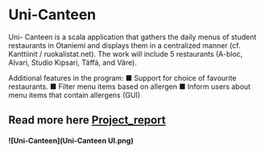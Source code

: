 # Uni-Canteen

Uni- Canteen is a scala application that gathers the daily menus of student restaurants in Otaniemi
and displays them in a centralized manner (cf. Kanttiinit / ruokalistat.net). The work will include
5 restaurants (A-bloc, Alvari, Studio Kipsari, Täffä, and Väre).

Additional features in the program:
■ Support for choice of favourite restaurants.
■ Filter menu items based on allergen
■ Inform users about menu items that contain allergens (GUI)

## Read more here [Project_report](https://github.com/angelineov/Uni-Canteen/blob/master/Project%20Document%20-%20Angeline%20Jayanegara.pdf)

#### ![Uni-Canteen](Uni-Canteen UI.png)

